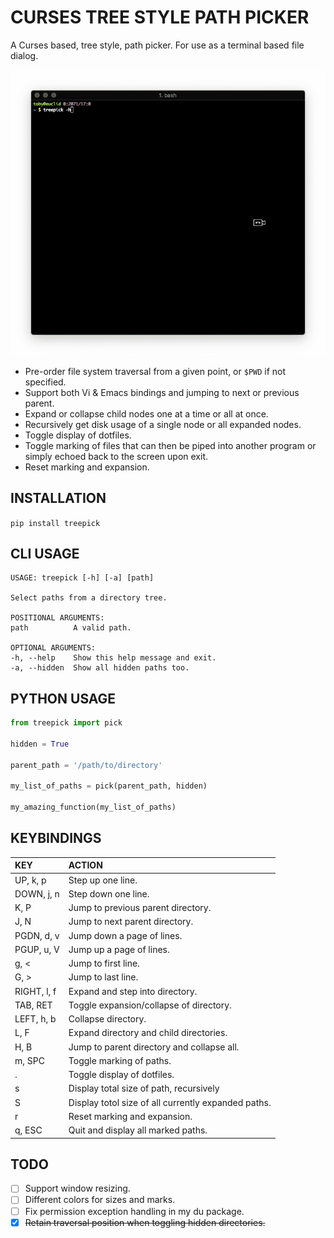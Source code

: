 # CURSES TREE STYLE PATH PICKER

A Curses based, tree style, path picker. For use as a terminal based file dialog.

![img](./treepick.gif "TreePick")

* Pre-order file system traversal from a given point, or `$PWD` if not
  specified.
* Support both Vi & Emacs bindings and jumping to next or previous parent.
* Expand or collapse child nodes one at a time or all at once.
* Recursively get disk usage of a single node or all expanded nodes.
* Toggle display of dotfiles.
* Toggle marking of files that can then be piped into another program or simply
  echoed back to the screen upon exit.
* Reset marking and expansion.

## INSTALLATION

`pip install treepick`

## CLI USAGE

```
USAGE: treepick [-h] [-a] [path]

Select paths from a directory tree.

POSITIONAL ARGUMENTS:
path          A valid path.

OPTIONAL ARGUMENTS:
-h, --help    Show this help message and exit.
-a, --hidden  Show all hidden paths too.
```

## PYTHON USAGE

```python
from treepick import pick

hidden = True

parent_path = '/path/to/directory'

my_list_of_paths = pick(parent_path, hidden)

my_amazing_function(my_list_of_paths)
```

## KEYBINDINGS

| KEY          | ACTION                                                |
| :----------- | :---------------------------------------------------- |
| UP, k, p     | Step up one line.                                     |
| DOWN, j, n   | Step down one line.                                   |
| K, P         | Jump to previous parent directory.                    |
| J, N         | Jump to next parent directory.                        |
| PGDN, d, v   | Jump down a page of lines.                            |
| PGUP, u, V   | Jump up a page of lines.                              |
| g, <         | Jump to first line.                                   |
| G, >         | Jump to last line.                                    |
| RIGHT, l, f  | Expand and step into directory.                       |
| TAB, RET     | Toggle expansion/collapse of directory.               |
| LEFT, h, b   | Collapse directory.                                   |
| L, F         | Expand directory and child directories.               |
| H, B         | Jump to parent directory and collapse all.            |
| m, SPC       | Toggle marking of paths.                              |
| .            | Toggle display of dotfiles.                           |
| s            | Display total size of path, recursively               |
| S            | Display totol size of all currently expanded paths.   |
| r            | Reset marking and expansion.                          |
| q, ESC       | Quit and display all marked paths.                    |

## TODO

- [ ] Support window resizing.
- [ ] Different colors for sizes and marks.
- [ ] Fix permission exception handling in my du package.
- [x] ~~Retain traversal position when toggling hidden directories.~~

